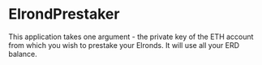 # ElrondPrestaker

This application takes one argument - the private key of the ETH account from which you wish to prestake your Elronds.
It will use all your ERD balance.
